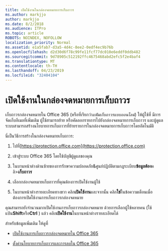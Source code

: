 ```yaml
---
title: เปิดใช้งานในกล่องจดหมายการเก็บถาวร
ms.author: markjjo
author: markjjo
ms.date: 8/2/2018
ms.audience: ITPro
ms.topic: article
ROBOTS: NOINDEX, NOFOLLOW
localization_priority: Normal
ms.assetid: e1a5fab7-d3a5-4d4c-8ee2-0edf4ec9b76b
ms.openlocfilehash: d2d30d6f78c99fe11fcf77dc010e6eddf0ddb482
ms.sourcegitcommit: 9d78905c512192ffc4675468abd2efc5f2e4baf4
ms.translationtype: MT
ms.contentlocale: th-TH
ms.lasthandoff: 04/23/2019
ms.locfileid: "32404104"
---
```

# <a name="enable-an-archive-mailbox"></a>เปิดใช้งานในกล่องจดหมายการเก็บถาวร

เก็บถาวรกล่องจดหมายใน Office 365 (หรือที่เรียกว่า*แฟ้มเก็บถาวรแบบออนไลน์*) ให้ผู้ใช้ที่ มีการจัดเก็บอีเมลที่เพิ่มเติม ผู้ใช้สามารถย้าย หรือคัดลอกรายการไปยังกล่องจดหมายการเก็บถาวร และผู้ดูแลระบบสามารถสร้างนโยบายการเก็บถาวรที่ย้ายรายการในกล่องจดหมายการเก็บถาวรโดยอัตโนมัติ 
  
นี่เป็นวิธีการสร้างในกล่องจดหมายเก็บถาวร:
  
1. ไปที่[https://protection.office.com](https://protection.office.com)
    
2. เข้าสู่ระบบ Office 365 โดยใช้บัญชีผู้ดูแลของคุณ
    
3. ในบานหน้าต่างด้านซ้ายของการรักษาความปลอดภัย&amp;ศูนย์ปฏิบัติตามกฎระเบียบ**ข้อมูลต้อง**คลิ\>**เก็บถาวร**
    
4. เลือกกล่องจดหมายเก็บถาวรที่คุณต้องการเปิดใช้งานผู้ใช้
    
5. ในบานหน้าต่างรายละเอียดทางขวา คลิก**เปิดใช้งาน**และจากนั้น คลิก**ใช่**ในข้อความเตือนเมื่อต้องการเปิดใช้งานการเก็บถาวรกล่องจดหมาย 
    
คุณสามารถยังจำนวนมากเปิดใช้งานการเก็บถาวรกล่องจดหมาย ด้วยการเลือกผู้ใช้หลายคน (ใช้แป้น**Shift**หรือ**Ctrl** ) แล้ว คลิก**เปิดใช้งาน**ในบานหน้าต่างรายละเอียดได้ 
  
สำหรับข้อมูลเพิ่มเติม ให้ดูที่
  
- [เปิดใช้งานการเก็บถาวรกล่องจดหมายใน Office 365](https://support.office.com/article/enable-archive-mailboxes-in-the-office-365-security-compliance-center-268a109e-7843-405b-bb3d-b9393b2342ce)
    
- [ตั้งค่านโยบายการเก็บถาวรและการลบใน Office 365](https://support.office.com/article/Set-up-an-archive-and-deletion-policy-for-mailboxes-in-your-Office-365-organization-ec3587e4-7b4a-40fb-8fb8-8aa05aeae2ce)
    

